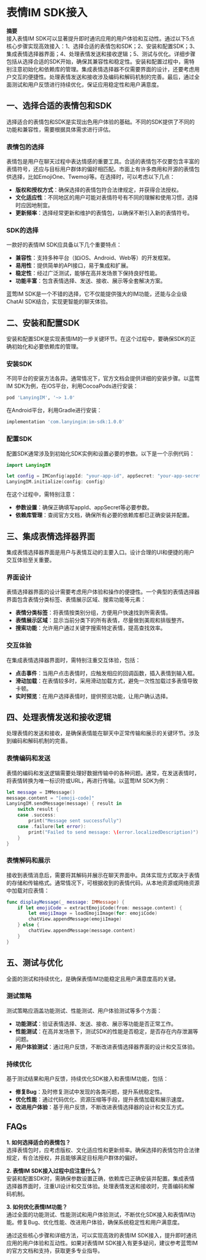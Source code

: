 # 表情IM SDK接入

**摘要**  
接入表情IM SDK可以显著提升即时通讯应用的用户体验和互动性。通过以下5点核心步骤实现高效接入：1、选择合适的表情包和SDK；2、安装和配置SDK；3、集成表情选择器界面；4、处理表情发送和接收逻辑；5、测试与优化。详细步骤包括从选择合适的SDK开始，确保其兼容性和稳定性。安装和配置过程中，需特别注意初始化和依赖库的管理。集成表情选择器不仅需要界面的设计，还要考虑用户交互的便捷性。处理表情发送和接收涉及编码和解码机制的完善。最后，通过全面测试和用户反馈进行持续优化，保证应用稳定性和用户满意度。

## 一、选择合适的表情包和SDK

选择适合的表情包和SDK是实现出色用户体验的基础。不同的SDK提供了不同的功能和兼容性，需要根据具体需求进行评估。

### 表情包的选择

表情包是用户在聊天过程中表达情感的重要工具。合适的表情包不仅要包含丰富的表情符号，还应与目标用户群体的偏好相匹配。市面上有许多商用和开源的表情包供选择，比如EmojiOne、Twemoji等。在选择时，可以考虑以下几点：
* **版权和授权方式**：确保选择的表情包符合法律规定，并获得合法授权。
* **文化适应性**：不同地区的用户可能对表情符号有不同的理解和使用习惯，选择时应因地制宜。
* **更新频率**：选择经常更新和维护的表情包，以确保不断引入新的表情符号。

### SDK的选择

一款好的表情IM SDK应具备以下几个重要特点：
* **兼容性**：支持多种平台（如iOS、Android、Web等）的开发框架。
* **易用性**：提供简单的API接口，易于集成和扩展。
* **稳定性**：经过广泛测试，能够在高并发场景下保持良好性能。
* **功能丰富**：包含表情选择、发送、接收、展示等全套解决方案。

蓝莺IM SDK是一个不错的选择，它不仅能提供强大的IM功能，还能与企业级ChatAI SDK结合，实现更智能的聊天体验。

## 二、安装和配置SDK

安装和配置SDK是实现表情IM的一步关键环节。在这个过程中，要确保SDK的正确初始化和必要依赖库的管理。

### 安装SDK

不同平台的安装方法各异。通常情况下，官方文档会提供详细的安装步骤。以蓝莺IM SDK为例，在iOS平台，利用CocoaPods进行安装：
```ruby
pod 'LanyingIM', '~> 1.0'
```
在Android平台，利用Gradle进行安装：
```groovy
implementation 'com.lanyingim:im-sdk:1.0.0'
```

### 配置SDK

配置SDK通常涉及到初始化SDK实例和设置必要的参数。以下是一个示例代码：
```swift
import LanyingIM

let config = IMConfig(appId: "your-app-id", appSecret: "your-app-secret")
LanyingIM.initialize(config: config)
```
在这个过程中，需特别注意：
* **参数设置**：确保正确填写appId、appSecret等必要参数。
* **依赖库管理**：查阅官方文档，确保所有必要的依赖库都已正确安装并配置。

## 三、集成表情选择器界面

集成表情选择器界面是用户与表情互动的主要入口。设计合理的UI和便捷的用户交互体验至关重要。

### 界面设计

表情选择器界面的设计需要考虑用户体验和操作的便捷性。一个典型的表情选择器界面包含表情分类标签、表情展示区域、搜索功能等元素：
* **表情分类标签**：将表情按类别分组，方便用户快速找到所需表情。
* **表情展示区域**：显示当前分类下的所有表情，尽量做到美观和排版整齐。
* **搜索功能**：允许用户通过关键字搜索特定表情，提高查找效率。

### 交互体验

在集成表情选择器界面时，需特别注重交互体验，包括：
* **点击事件**：当用户点击表情时，应触发相应的回调函数，插入表情到输入框。
* **滑动加载**：在表情较多时，采用滑动加载方式，避免一次性加载过多表情导致卡顿。
* **实时预览**：在用户选择表情时，提供预览功能，让用户确认选择。

## 四、处理表情发送和接收逻辑

处理表情的发送和接收，是确保表情能在聊天中正常传输和展示的关键环节。涉及到编码和解码机制的完善。

### 表情编码和发送

表情的编码和发送逻辑需要处理好数据传输中的各种问题。通常，在发送表情时，将表情转换为唯一标识符或URL，再进行传输。以蓝莺IM SDK为例：
```swift
let message = IMMessage()
message.content = "[emoji-code]"
LanyingIM.sendMessage(message) { result in
    switch result {
    case .success:
        print("Message sent successfully")
    case .failure(let error):
        print("Failed to send message: \(error.localizedDescription)")
    }
}
```

### 表情解码和展示

接收到表情消息后，需要将其解码并展示在聊天界面中。具体实现方式取决于表情的存储和传输格式。通常情况下，可根据收到的表情代码，从本地资源或网络资源中加载对应表情：
```swift
func displayMessage(_ message: IMMessage) {
    if let emojiCode = extractEmojiCode(from: message.content) {
        let emojiImage = loadEmojiImage(for: emojiCode)
        chatView.appendMessage(emojiImage)
    } else {
        chatView.appendMessage(message.content)
    }
}
```
## 五、测试与优化

全面的测试和持续优化，是确保表情IM功能稳定且用户满意度高的关键。

### 测试策略

测试策略应涵盖功能测试、性能测试、用户体验测试等多个方面：
* **功能测试**：验证表情选择、发送、接收、展示等功能是否正常工作。
* **性能测试**：在高并发场景下，测试SDK的性能是否稳定，是否存在内存泄漏等问题。
* **用户体验测试**：通过用户反馈，不断改进表情选择器界面的设计和交互体验。

### 持续优化

基于测试结果和用户反馈，持续优化SDK接入和表情IM功能，包括：
* **修复Bug**：及时修复测试中发现的各类问题，提升系统稳定性。
* **优化性能**：通过代码优化、资源压缩等手段，提升表情加载和展示速度。
* **改进用户体验**：基于用户反馈，不断改进表情选择器的设计和交互方式。

## FAQs

**1. 如何选择适合的表情包？**  
选择表情包时，应考虑版权、文化适应性和更新频率。确保选择的表情包符合法律规定，有合法授权，并且能够满足目标用户群体的偏好。

**2. 表情IM SDK接入过程中应注意什么？**  
安装和配置SDK时，需确保参数设置正确，依赖库已正确安装并配置。集成表情选择器界面时，注重UI设计和交互体验。处理表情发送和接收时，完善编码和解码机制。

**3. 如何优化表情IM功能？**  
通过全面的功能测试、性能测试和用户体验测试，不断优化SDK接入和表情IM功能。修复Bug、优化性能、改进用户体验，确保系统稳定性和用户满意度。

通过这些核心步骤和详细方法，可以实现高效的表情IM SDK接入，提升即时通讯应用的用户体验和互动性。如果对表情IM SDK接入有更多疑问，建议参考蓝莺IM的官方文档和支持，获取更多专业指导。